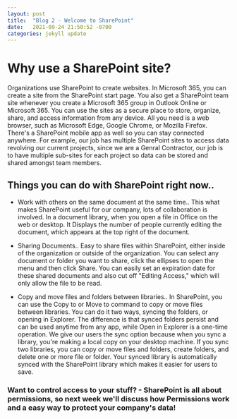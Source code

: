 ```yaml
---
layout: post
title:  "Blog 2 - Welcome to SharePoint"
date:   2021-09-24 21:50:52 -0700
categories: jekyll update
---
```


<h1> Why use a SharePoint site? </h1>

Organizations use SharePoint to create websites. In Microsoft 365, you can create a site from the SharePoint start page. You also get a SharePoint team site whenever you create a Microsoft 365 group in Outlook Online or Microsoft 365. You can use the sites as a secure place to store, organize, share, and access information from any device. All you need is a web browser, such as Microsoft Edge, Google Chrome, or Mozilla Firefox. There's a SharePoint mobile app as well so you can stay connected anywhere. For example, our job has multiple SharePoint sites to access data revolving our current projects, since we are a Genral Contractor, our job is to have multiple sub-sites for each project so data can be stored and shared amongst team members. 

<h2> Things you can do with SharePoint right now.. </h2>

- Work with others on the same document at the same time..
    This what makes SharePoint useful for our company, lots of collaboration is involved. In a document library, when you open a file in Office on the web or desktop. It Displays the number of people currently editing the document, which appears at the top right of the document.

- Sharing Documents.. 
    Easy to share files within SharePoint, either inside of the organization or outside of the organization. You can select any document or folder you want to share, click the ellipses to open the menu and then click Share. You can easily set an expiration date for these shared documents and also cut off "Editing Access," which will only allow the file to be read. 

- Copy and move files and folders between libraries..
     In SharePoint, you can use the Copy to or Move to command to copy or move files between libraries. You can do it two ways, syncing the folders, or opening in Explorer. The difference is that synced folders persist and can be used anytime from any app, while Open in Explorer is a one-time operation. We give our users the sync option because when you sync a library, you're making a local copy on your desktop machine. If you sync two libraries, you can copy or move files and folders, create folders, and delete one or more file or folder. Your synced library is automatically synced with the SharePoint library which makes it easier for users to save.

<h3> <b> Want to control access to your stuff? - SharePoint is all about permissions, so next week we'll discuss how Permissions work and a easy way to protect your company's data!